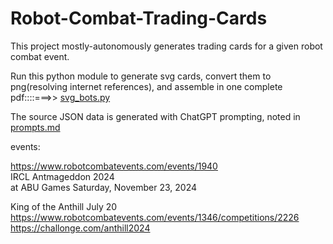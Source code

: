 # Robot-Combat-Trading-Cards

This project mostly-autonomously generates trading cards for a given robot combat event.   

Run this python module to generate svg cards, convert them to png(resolving internet references), and assemble in one complete pdf::::===>>
[svg_bots.py](svg_bots.py)
   
The source JSON data is generated with ChatGPT prompting, noted in [prompts.md](prompts.md)

events:

https://www.robotcombatevents.com/events/1940   
IRCL Antmageddon 2024   
at ABU Games Saturday, November 23, 2024


King of the Anthill July 20
https://www.robotcombatevents.com/events/1346/competitions/2226
https://challonge.com/anthill2024

